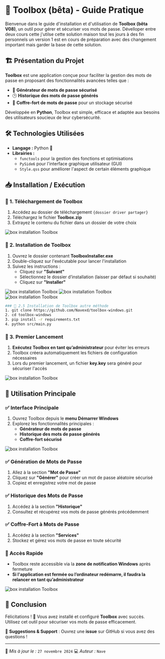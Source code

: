 # 🚀 Toolbox (bêta) - Guide Pratique

Bienvenue dans le guide d'installation et d'utilisation de **Toolbox (bêta V08)**, un outil pour gérer et sécuriser vos mots de passe. Dévelloper entre deux cours cette j'utilse cette solution maison tout les jours à des fin personnels un version 1 est en cours de préparation avec des changement important mais garder la base de cette solution.

## 🏗️ Présentation du Projet
**Toolbox** est une application conçue pour faciliter la gestion des mots de passe en proposant des fonctionnalités avancées telles que :
- 🔑 **Générateur de mots de passe sécurisé**
- 🕒 **Historique des mots de passe générés**
- 🏦 **Coffre-fort de mots de passe** pour un stockage sécurisé

Développée en **Python**, Toolbox est simple, efficace et adaptée aux besoins des utilisateurs soucieux de leur cybersécurité.

## 🛠️ Technologies Utilisées
- **Langage :** Python 🐍
- **Librairies :**
  - `functools` pour la gestion des fonctions et optimisations
  - `PySide6` pour l'interface graphique utilisateur (GUI)
  - `Style.qss` pour améliorer l'aspect de certain éléments graphique

## 📥 Installation / Exécution
### 🔹 1. Téléchargement de Toolbox
1. Accédez au dossier de téléchargement `{dossier driver partager}`
2. Téléchargez le fichier **Toolbox.zip**
3. Extrayez le contenu du fichier dans un dossier de votre choix

![box installation Toolbox](img/Image1.png)


### 🔹 2. Installation de Toolbox
1. Ouvrez le dossier contenant **ToolboxInstaller.exe**
2. Double-cliquez sur l'exécutable pour lancer l'installation
3. Suivez les instructions :
   - Cliquez sur **"Suivant"**
   - Sélectionnez le dossier d’installation (laisser par défaut si souhaité)
   - Cliquez sur **"Installer"**

![box installation Toolbox](img/Image2.png)
![box installation Toolbox](img/Image3.png)
![box installation Toolbox](img/Image4.png)
```bash
### 🔹 2.5 Installation de Toolbox autre méthode
1. git clone https://github.com/Navexd/toolbox-windows.git
2. cd toolbox-windows
3. pip install -r requirements.txt
4. python src/main.py
```

### 🔹 3. Premier Lancement
1. **Exécutez Toolbox en tant qu’administrateur** pour éviter les erreurs
2. Toolbox créera automatiquement les fichiers de configuration nécessaires
3. Lors du premier lancement, un fichier **key.key** sera généré pour sécuriser l'accès

![box installation Toolbox](img/Image5.png)

## 🔑 Utilisation Principale
### ✅ Interface Principale
1. Ouvrez Toolbox depuis le **menu Démarrer Windows**
2. Explorez les fonctionnalités principales :
   - **Générateur de mots de passe**
   - **Historique des mots de passe générés**
   - **Coffre-fort sécurisé**

![box installation Toolbox](img/Image8.png)

### ✅ Génération de Mots de Passe
1. Allez à la section **"Mot de Passe"**
2. Cliquez sur **"Générer"** pour créer un mot de passe aléatoire sécurisé
3. Copiez et enregistrez votre mot de passe

### ✅ Historique des Mots de Passe
1. Accédez à la section **"Historique"**
2. Consultez et récupérez vos mots de passe générés précédemment

### ✅ Coffre-Fort à Mots de Passe
1. Accédez à la section **"Services"**
2. Stockez et gérez vos mots de passe en toute sécurité

### 🚀 Accès Rapide
- Toolbox reste accessible via la **zone de notification Windows** après fermeture
- **Si l'application est fermée ou l’ordinateur redémarre, il faudra la relancer en tant qu’administrateur**

![box installation Toolbox](img/Image7.png)

## 🎉 Conclusion
Félicitations ! 🎊 Vous avez installé et configuré **Toolbox** avec succès. Utilisez cet outil pour sécuriser vos mots de passe efficacement.

📢 **Suggestions & Support** : Ouvrez une **issue** sur GitHub si vous avez des questions !

---
📝 *Mis à jour le :* `27 novembre 2024`
💻 *Auteur :* `Nave`
